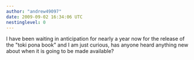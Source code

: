 ```yaml
---
author: "andrew49097"
date: 2009-09-02 16:34:06 UTC
nestinglevel: 0
---
```

I have been waiting in anticipation for nearly a year now for the release of the "toki pona book" and I am just curious, has anyone heard anything new about when it is going to be made available?